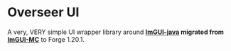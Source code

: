 # Overseer UI
A very, VERY simple UI wrapper library around **[ImGUI-java](https://github.com/AlignedCookie88/imgui-mc) migrated from [ImGUI-MC](https://github.com/SpaiR/imgui-java/)** to Forge 1.20.1.
